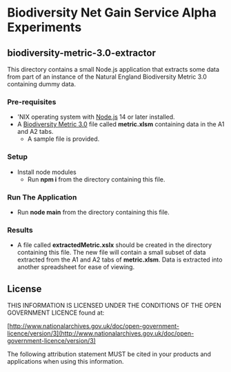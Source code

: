 # Biodiversity Net Gain Service Alpha Experiments

## biodiversity-metric-3.0-extractor

This directory contains a small Node.js application that extracts some data from part of an instance of the Natural England Biodiversity Metric 3.0 containing dummy data.

### Pre-requisites

* 'NIX operating system with [Node.js](https://nodejs.org/) 14 or later installed.
* A [Biodiversity Metric 3.0](http://publications.naturalengland.org.uk/publication/6049804846366720) file called **metric.xlsm** containing data in the A1 and A2 tabs.
  * A sample file is provided.

### Setup

* Install node modules
  * Run **npm i** from the directory containing this file.

### Run The Application

* Run **node main** from the directory containing this file.

### Results

* A file called **extractedMetric.xslx** should be created in the directory containing this file. The new file will contain a small subset of data extracted from the A1 and A2 tabs of **metric.xlsm**. Data is extracted into another spreadsheet for ease of viewing.

## License

THIS INFORMATION IS LICENSED UNDER THE CONDITIONS OF THE OPEN GOVERNMENT LICENCE found at:

[http://www.nationalarchives.gov.uk/doc/open-government-licence/version/3](http://www.nationalarchives.gov.uk/doc/open-government-licence/version/3)

The following attribution statement MUST be cited in your products and applications when using this information.
